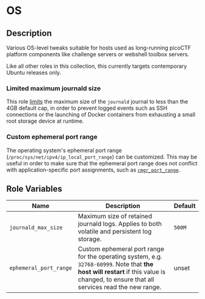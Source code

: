 # OS

## Description

Various OS-level tweaks suitable for hosts used as long-running picoCTF platform components like
challenge servers or webshell toolbox servers.

Like all other roles in this collection, this currently targets contemporary Ubuntu releases only.

### Limited maximum journald size

This role
[limits](https://www.freedesktop.org/software/systemd/man/journald.conf.html#SystemMaxUse=) the
maximum size of the `journald` journal to less than the 4GB default cap, in order to prevent logged
events such as SSH connections or the launching of Docker containers from exhausting a small root
storage device at runtime.

### Custom ephemeral port range

The operating system's ephemeral port range (`/proc/sys/net/ipv4/ip_local_port_range`) can be
customized. This may be useful in order to make sure that the ephemeral port range does not conflict
with application-specific port assignments, such as [`cmgr_port_range`](../cmgr/README.md).

## Role Variables

| Name | Description | Default |
| --- | --- | --- |
| `journald_max_size` | Maximum size of retained journald logs. Applies to both volatile and persistent log storage. | `500M` |
| `ephemeral_port_range` | Custom ephemeral port range for the operating system, e.g. `32768-60999`. Note that **the host will restart** if this value is changed, to ensure that all services read the new range. | unset |
